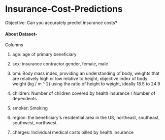 # Insurance-Cost-Predictions
Objective: Can you accurately predict insurance costs?


#### About Dataset-

Columns

1. age: age of primary beneficiary

2. sex: insurance contractor gender, female, male

3. bmi: Body mass index, providing an understanding of body, weights that are relatively high or low relative to height,
objective index of body weight (kg / m ^ 2) using the ratio of height to weight, ideally 18.5 to 24.9

4. children: Number of children covered by health insurance / Number of dependents

5. smoker: Smoking

6. region: the beneficiary's residential area in the US, northeast, southeast, southwest, northwest.

7. charges: Individual medical costs billed by health insurance
